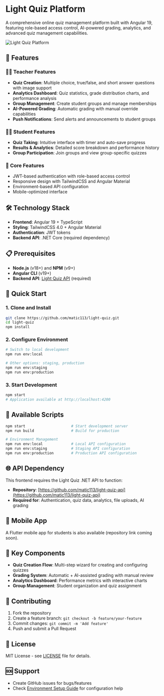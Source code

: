 # Light Quiz Platform

A comprehensive online quiz management platform built with Angular 19, featuring role-based access control, AI-powered grading, analytics, and advanced quiz management capabilities.

![Light Quiz Platform](https://github.com/user-attachments/assets/0f3ef0c4-20d5-4d6e-9b87-c15d0acd53fc)

## 🚀 Features

### 👨‍🏫 **Teacher Features**
- **Quiz Creation**: Multiple choice, true/false, and short answer questions with image support
- **Analytics Dashboard**: Quiz statistics, grade distribution charts, and performance analysis
- **Group Management**: Create student groups and manage memberships
- **AI-Powered Grading**: Automatic grading with manual override capabilities
- **Push Notifications**: Send alerts and announcements to student groups

### 👨‍🎓 **Student Features**
- **Quiz Taking**: Intuitive interface with timer and auto-save progress
- **Results & Analytics**: Detailed score breakdown and performance history
- **Group Participation**: Join groups and view group-specific quizzes

### 🔐 **Core Features**
- JWT-based authentication with role-based access control
- Responsive design with TailwindCSS and Angular Material
- Environment-based API configuration
- Mobile-optimized interface

## 🛠️ Technology Stack

- **Frontend**: Angular 19 + TypeScript
- **Styling**: TailwindCSS 4.0 + Angular Material
- **Authentication**: JWT tokens
- **Backend API**: .NET Core (required dependency)

## 📋 Prerequisites

- **Node.js** (v18+) and **NPM** (v9+)
- **Angular CLI** (v19+)
- **Backend API**: [Light Quiz API](https://github.com/matic113/light-quiz-api) (required)

## 🚀 Quick Start

### 1. Clone and Install
```bash
git clone https://github.com/matic113/light-quiz.git
cd light-quiz
npm install
```

### 2. Configure Environment
```bash
# Switch to local development
npm run env:local

# Other options: staging, production
npm run env:staging
npm run env:production
```

### 3. Start Development
```bash
npm start
# Application available at http://localhost:4200
```

## 🔧 Available Scripts

```bash
npm start                     # Start development server
npm run build                 # Build for production

# Environment Management
npm run env:local             # Local API configuration
npm run env:staging           # Staging API configuration
npm run env:production        # Production API configuration
```

## 🌐 API Dependency

This frontend requires the Light Quiz .NET API to function:
- **Repository**: [https://github.com/matic113/light-quiz-api](https://github.com/matic113/light-quiz-api)
- **Required for**: Authentication, quiz data, analytics, file uploads, AI grading

## 📱 Mobile App

A Flutter mobile app for students is also available (repository link coming soon).

## 📁 Key Components

- **Quiz Creation Flow**: Multi-step wizard for creating and configuring quizzes
- **Grading System**: Automatic + AI-assisted grading with manual review
- **Analytics Dashboard**: Performance metrics with interactive charts
- **Group Management**: Student organization and quiz assignment

## 🤝 Contributing

1. Fork the repository
2. Create a feature branch: `git checkout -b feature/your-feature`
3. Commit changes: `git commit -m 'Add feature'`
4. Push and submit a Pull Request

## 📄 License

MIT License - see [LICENSE](LICENSE) file for details.

## 🆘 Support

- Create GitHub issues for bugs/features
- Check [Environment Setup Guide](ENVIRONMENT_SETUP.md) for configuration help